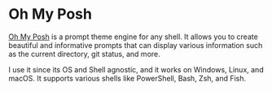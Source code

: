 # Oh My Posh

[Oh My Posh](https://ohmyposh.dev/) is a prompt theme engine for any shell. It allows you to create beautiful and informative prompts that can display various information such as the current directory, git status, and more.

I use it since its OS and Shell agnostic, and it works on Windows, Linux, and macOS. It supports various shells like PowerShell, Bash, Zsh, and Fish.
